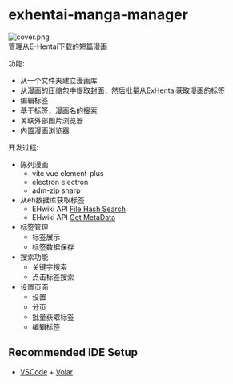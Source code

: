 # exhentai-manga-manager

![cover.png](https://raw.githubusercontent.com/SchneeHertz/exhentai-manga-manager/master/cover.png)  
管理从E-Hentai下载的短篇漫画

功能:
- 从一个文件夹建立漫画库
- 从漫画的压缩包中提取封面，然后批量从ExHentai获取漫画的标签
- 编辑标签
- 基于标签，漫画名的搜索
- 关联外部图片浏览器
- 内置漫画浏览器


开发过程:
- 陈列漫画
  - vite vue element-plus
  - electron electron
  - adm-zip sharp
- 从eh数据库获取标签
  - EHwiki API [File Hash Search](https://e-hentai.org/?f_shash=SHA1_Hash)
  - EHwiki API [Get MetaData](https://api.e-hentai.org/api.php)
- 标签管理
  - 标签展示
  - 标签数据保存
- 搜索功能
  - 关键字搜索
  - 点击标签搜索
- 设置页面
  - 设置
  - 分页
  - 批量获取标签
  - 编辑标签

## Recommended IDE Setup

- [VSCode](https://code.visualstudio.com/) + [Volar](https://marketplace.visualstudio.com/items?itemName=johnsoncodehk.volar)
